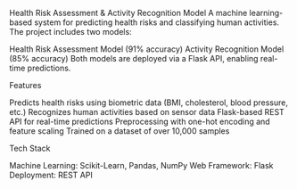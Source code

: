 Health Risk Assessment & Activity Recognition Model
A machine learning-based system for predicting health risks and classifying human activities. The project includes two models:

Health Risk Assessment Model (91% accuracy)
Activity Recognition Model (85% accuracy)
Both models are deployed via a Flask API, enabling real-time predictions.

Features

Predicts health risks using biometric data (BMI, cholesterol, blood pressure, etc.)
Recognizes human activities based on sensor data
Flask-based REST API for real-time predictions
Preprocessing with one-hot encoding and feature scaling
Trained on a dataset of over 10,000 samples

Tech Stack

Machine Learning: Scikit-Learn, Pandas, NumPy
Web Framework: Flask
Deployment: REST API

